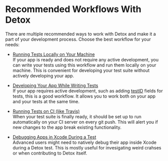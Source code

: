 # Recommended Workflows With Detox

There are multiple recommended ways to work with Detox and make it a part of your development process. Choose the best workflow for your needs:

* [Running Tests Locally on Your Machine](Guide.RunningLocally.md)<br>If your app is ready and does not require any active development, you can write your tests using this workflow and run them locally on your machine. This is convenient for developing your test suite without actively developing your app.

* [Developing Your App While Writing Tests](Guide.DevelopingWhileWritingTests.md)<br>If your app requires active development, such as adding [testID](https://facebook.github.io/react-native/docs/view.html#testid) fields for tests, this is a good workflow. It allows you to work both on your app and your tests at the same time.

* [Running Tests on CI (like Travis)](Guide.RunningOnCI.md)<br>When your test suite is finally ready, it should be set up to run automatically on your CI server on every git push. This will alert you if new changes to the app break existing functionality.

* [Debugging Apps in Xcode During a Test](Guide.DebuggingInXcode.md)<br>Advanced users might need to natively debug their app inside Xcode during a Detox test. This is mostly useful for invesigating weird crahses or when contributing to Detox itself.
